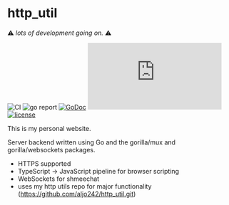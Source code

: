 # http_util

⚠️ _*lots of development going on.*_ ⚠️

![CI](https://github.com/aljo242/http_util/actions/workflows/go.yml/badge.svg) ![go report](https://goreportcard.com/badge/github.com/aljo242/http_util) [![GoDoc](https://godoc.org/github.com/aljo242/http_util?status.svg)](https://godoc.org/github.com/aljo242/http_util) [![Coverage](http://gocover.io/_badge/github.com/aljo242/shmeeload.xyz)](http://gocover.io/github.com/aljo242/http_util) [![license](https://img.shields.io/badge/license-MIT-blue.svg?style=flat)](https://raw.githubusercontent.com/aljo242/http_util/master/LICENSE)


This is my personal website.

Server backend written using Go and the gorilla/mux and gorilla/websockets packages.

* HTTPS supported
* TypeScript -> JavaScript pipeline for browser scripting
* WebSockets for shmeechat
* uses my http utils repo for major functionality (https://github.com/aljo242/http_util.git)

